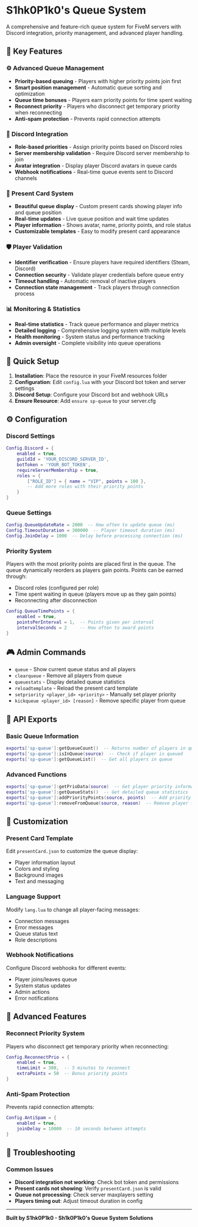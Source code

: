 # S1hk0P1k0's Queue System

A comprehensive and feature-rich queue system for FiveM servers with Discord integration, priority management, and advanced player handling.

## 🎯 Key Features

### ⚙️ Advanced Queue Management

- **Priority-based queuing** - Players with higher priority points join first
- **Smart position management** - Automatic queue sorting and optimization
- **Queue time bonuses** - Players earn priority points for time spent waiting
- **Reconnect priority** - Players who disconnect get temporary priority when reconnecting
- **Anti-spam protection** - Prevents rapid connection attempts

### 🔗 Discord Integration

- **Role-based priorities** - Assign priority points based on Discord roles
- **Server membership validation** - Require Discord server membership to join
- **Avatar integration** - Display player Discord avatars in queue cards
- **Webhook notifications** - Real-time queue events sent to Discord channels

### 🎨 Present Card System

- **Beautiful queue display** - Custom present cards showing player info and queue position
- **Real-time updates** - Live queue position and wait time updates
- **Player information** - Shows avatar, name, priority points, and role status
- **Customizable templates** - Easy to modify present card appearance

### 🛡️ Player Validation

- **Identifier verification** - Ensure players have required identifiers (Steam, Discord)
- **Connection security** - Validate player credentials before queue entry
- **Timeout handling** - Automatic removal of inactive players
- **Connection state management** - Track players through connection process

### 📊 Monitoring & Statistics

- **Real-time statistics** - Track queue performance and player metrics
- **Detailed logging** - Comprehensive logging system with multiple levels
- **Health monitoring** - System status and performance tracking
- **Admin oversight** - Complete visibility into queue operations

## 🚀 Quick Setup

1. **Installation**: Place the resource in your FiveM resources folder
2. **Configuration**: Edit `config.lua` with your Discord bot token and server settings
3. **Discord Setup**: Configure your Discord bot and webhook URLs
4. **Ensure Resource**: Add `ensure sp-queue` to your server.cfg

## ⚙️ Configuration

### Discord Settings

```lua
Config.Discord = {
    enabled = true,
    guildId = 'YOUR_DISCORD_SERVER_ID',
    botToken = 'YOUR_BOT_TOKEN',
    requireServerMembership = true,
    roles = {
        ["ROLE_ID"] = { name = "VIP", points = 100 },
        -- Add more roles with their priority points
    }
}
```

### Queue Settings

```lua
Config.QueueUpdateRate = 2000  -- How often to update queue (ms)
Config.TimeoutDuration = 300000  -- Player timeout duration (ms)
Config.JoinDelay = 1000  -- Delay before processing connection (ms)
```

### Priority System

Players with the most priority points are placed first in the queue. The queue dynamically reorders as players gain points. Points can be earned through:
- Discord roles (configured per role)
- Time spent waiting in queue (players move up as they gain points)
- Reconnecting after disconnection

```lua
Config.QueueTimePoints = {
    enabled = true,
    pointsPerInterval = 1,  -- Points given per interval
    intervalSeconds = 2     -- How often to award points
}
```

## 🎮 Admin Commands

- `queue` - Show current queue status and all players
- `clearqueue` - Remove all players from queue
- `queuestats` - Display detailed queue statistics
- `reloadtemplate` - Reload the present card template
- `setpriority <player_id> <priority>` - Manually set player priority
- `kickqueue <player_id> [reason]` - Remove specific player from queue

## 📱 API Exports

### Basic Queue Information

```lua
exports['sp-queue']:getQueueCount()  -- Returns number of players in queue
exports['sp-queue']:isInQueue(source)  -- Check if player is queued
exports['sp-queue']:getQueueList()  -- Get all players in queue
```

### Advanced Functions

```lua
exports['sp-queue']:getPrioData(source)  -- Get player priority information
exports['sp-queue']:getQueueStats()  -- Get detailed queue statistics
exports['sp-queue']:addPriorityPoints(source, points)  -- Add priority points
exports['sp-queue']:removeFromQueue(source, reason)  -- Remove player from queue
```

## 🎨 Customization

### Present Card Template

Edit `presentCard.json` to customize the queue display:

- Player information layout
- Colors and styling
- Background images
- Text and messaging

### Language Support

Modify `lang.lua` to change all player-facing messages:

- Connection messages
- Error messages
- Queue status text
- Role descriptions

### Webhook Notifications

Configure Discord webhooks for different events:

- Player joins/leaves queue
- System status updates
- Admin actions
- Error notifications

## 🔧 Advanced Features

### Reconnect Priority System

Players who disconnect get temporary priority when reconnecting:

```lua
Config.ReconnectPrio = {
    enabled = true,
    timeLimit = 300,  -- 5 minutes to reconnect
    extraPoints = 50  -- Bonus priority points
}
```

### Anti-Spam Protection

Prevents rapid connection attempts:

```lua
Config.AntiSpam = {
    enabled = true,
    joinDelay = 10000  -- 10 seconds between attempts
}
```

## 🚨 Troubleshooting

### Common Issues

- **Discord integration not working**: Check bot token and permissions
- **Present cards not showing**: Verify `presentCard.json` is valid
- **Queue not processing**: Check server maxplayers setting
- **Players timing out**: Adjust timeout duration in config

---

**Built by S1hk0P1k0 - Sh1k0P1k0's Queue System Solutions**